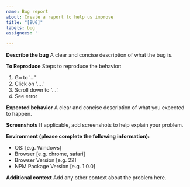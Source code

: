 ```yaml
---
name: Bug report
about: Create a report to help us improve
title: "[BUG]"
labels: bug
assignees: ''

---
```


**Describe the bug**
A clear and concise description of what the bug is.

**To Reproduce**
Steps to reproduce the behavior:
1. Go to '...'
2. Click on '....'
3. Scroll down to '....'
4. See error

**Expected behavior**
A clear and concise description of what you expected to happen.

**Screenshots**
If applicable, add screenshots to help explain your problem.

**Environment (please complete the following information):**
 - OS: [e.g. Windows]
 - Browser [e.g. chrome, safari]
 - Browser Version [e.g. 22]
 - NPM Package Version [e.g. 1.0.0]

**Additional context**
Add any other context about the problem here.
